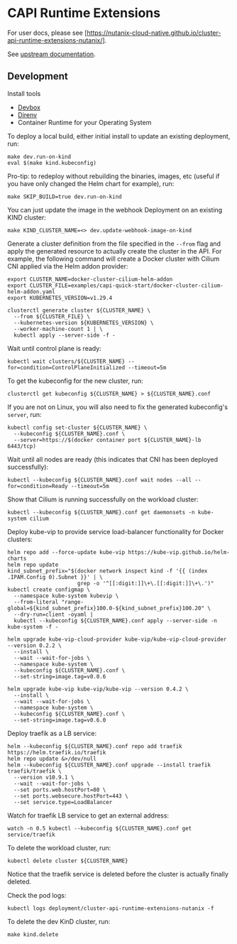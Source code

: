 <!--
 Copyright 2023 Nutanix. All rights reserved.
 SPDX-License-Identifier: Apache-2.0
 -->

# CAPI Runtime Extensions

For user docs, please see [https://nutanix-cloud-native.github.io/cluster-api-runtime-extensions-nutanix/].

See [upstream documentation](https://cluster-api.sigs.k8s.io/tasks/experimental-features/runtime-sdk/index.html).

## Development

Install tools

- [Devbox](https://github.com/jetpack-io/devbox?tab=readme-ov-file#installing-devbox)
- [Direnv](https://direnv.net/docs/installation.html)
- Container Runtime for your Operating System

To deploy a local build, either initial install to update an existing deployment, run:

```shell
make dev.run-on-kind
eval $(make kind.kubeconfig)
```

Pro-tip: to redeploy without rebuilding the binaries, images, etc (useful if you have only changed the Helm chart for
example), run:

```shell
make SKIP_BUILD=true dev.run-on-kind
```

You can just update the image in the webhook Deployment on an existing KIND cluster:

```shell
make KIND_CLUSTER_NAME=<> dev.update-webhook-image-on-kind
```

Generate a cluster definition from the file specified in the `--from` flag
and apply the generated resource to actually create the cluster in the API.
For example, the following command will create a Docker cluster with Cilium CNI applied via the Helm addon provider:

```shell
export CLUSTER_NAME=docker-cluster-cilium-helm-addon
export CLUSTER_FILE=examples/capi-quick-start/docker-cluster-cilium-helm-addon.yaml
export KUBERNETES_VERSION=v1.29.4
```

```shell
clusterctl generate cluster ${CLUSTER_NAME} \
  --from ${CLUSTER_FILE} \
  --kubernetes-version ${KUBERNETES_VERSION} \
  --worker-machine-count 1 | \
  kubectl apply --server-side -f -
```

Wait until control plane is ready:

```shell
kubectl wait clusters/${CLUSTER_NAME} --for=condition=ControlPlaneInitialized --timeout=5m
```

To get the kubeconfig for the new cluster, run:

```shell
clusterctl get kubeconfig ${CLUSTER_NAME} > ${CLUSTER_NAME}.conf
```

If you are not on Linux, you will also need to fix the generated kubeconfig's `server`, run:

```shell
kubectl config set-cluster ${CLUSTER_NAME} \
  --kubeconfig ${CLUSTER_NAME}.conf \
  --server=https://$(docker container port ${CLUSTER_NAME}-lb 6443/tcp)
```

Wait until all nodes are ready (this indicates that CNI has been deployed successfully):

```shell
kubectl --kubeconfig ${CLUSTER_NAME}.conf wait nodes --all --for=condition=Ready --timeout=5m
```

Show that Cilium is running successfully on the workload cluster:

```shell
kubectl --kubeconfig ${CLUSTER_NAME}.conf get daemonsets -n kube-system cilium
```

Deploy kube-vip to provide service load-balancer functionality for Docker clusters:

```shell
helm repo add --force-update kube-vip https://kube-vip.github.io/helm-charts
helm repo update
kind_subnet_prefix="$(docker network inspect kind -f '{{ (index .IPAM.Config 0).Subnet }}' | \
                      grep -o '^[[:digit:]]\+\.[[:digit:]]\+\.')"
kubectl create configmap \
  --namespace kube-system kubevip \
  --from-literal "range-global=${kind_subnet_prefix}100.0-${kind_subnet_prefix}100.20" \
  --dry-run=client -oyaml |
  kubectl --kubeconfig ${CLUSTER_NAME}.conf apply --server-side -n kube-system -f -

helm upgrade kube-vip-cloud-provider kube-vip/kube-vip-cloud-provider --version 0.2.2 \
  --install \
  --wait --wait-for-jobs \
  --namespace kube-system \
  --kubeconfig ${CLUSTER_NAME}.conf \
  --set-string=image.tag=v0.0.6

helm upgrade kube-vip kube-vip/kube-vip --version 0.4.2 \
  --install \
  --wait --wait-for-jobs \
  --namespace kube-system \
  --kubeconfig ${CLUSTER_NAME}.conf \
  --set-string=image.tag=v0.6.0
```

Deploy traefik as a LB service:

```shell
helm --kubeconfig ${CLUSTER_NAME}.conf repo add traefik https://helm.traefik.io/traefik
helm repo update &>/dev/null
helm --kubeconfig ${CLUSTER_NAME}.conf upgrade --install traefik traefik/traefik \
  --version v10.9.1 \
  --wait --wait-for-jobs \
  --set ports.web.hostPort=80 \
  --set ports.websecure.hostPort=443 \
  --set service.type=LoadBalancer
```

Watch for traefik LB service to get an external address:

```shell
watch -n 0.5 kubectl --kubeconfig ${CLUSTER_NAME}.conf get service/traefik
```

To delete the workload cluster, run:

```shell
kubectl delete cluster ${CLUSTER_NAME}
```

Notice that the traefik service is deleted before the cluster is actually finally deleted.

Check the pod logs:

```shell
kubectl logs deployment/cluster-api-runtime-extensions-nutanix -f
```

To delete the dev KinD cluster, run:

```shell
make kind.delete
```
